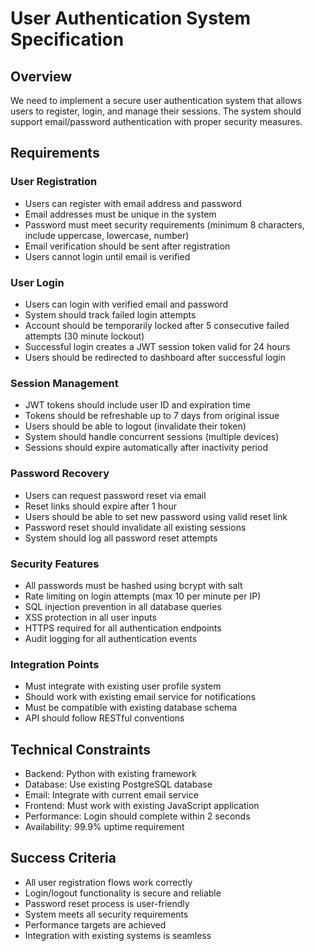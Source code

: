 # User Authentication System Specification

## Overview
We need to implement a secure user authentication system that allows users to register, login, and manage their sessions. The system should support email/password authentication with proper security measures.

## Requirements

### User Registration
- Users can register with email address and password
- Email addresses must be unique in the system
- Password must meet security requirements (minimum 8 characters, include uppercase, lowercase, number)
- Email verification should be sent after registration
- Users cannot login until email is verified

### User Login
- Users can login with verified email and password
- System should track failed login attempts
- Account should be temporarily locked after 5 consecutive failed attempts (30 minute lockout)
- Successful login creates a JWT session token valid for 24 hours
- Users should be redirected to dashboard after successful login

### Session Management
- JWT tokens should include user ID and expiration time
- Tokens should be refreshable up to 7 days from original issue
- Users should be able to logout (invalidate their token)
- System should handle concurrent sessions (multiple devices)
- Sessions should expire automatically after inactivity period

### Password Recovery
- Users can request password reset via email
- Reset links should expire after 1 hour
- Users should be able to set new password using valid reset link
- Password reset should invalidate all existing sessions
- System should log all password reset attempts

### Security Features
- All passwords must be hashed using bcrypt with salt
- Rate limiting on login attempts (max 10 per minute per IP)
- SQL injection prevention in all database queries
- XSS protection in all user inputs
- HTTPS required for all authentication endpoints
- Audit logging for all authentication events

### Integration Points
- Must integrate with existing user profile system
- Should work with existing email service for notifications
- Must be compatible with existing database schema
- API should follow RESTful conventions

## Technical Constraints
- Backend: Python with existing framework
- Database: Use existing PostgreSQL database
- Email: Integrate with current email service
- Frontend: Must work with existing JavaScript application
- Performance: Login should complete within 2 seconds
- Availability: 99.9% uptime requirement

## Success Criteria
- All user registration flows work correctly
- Login/logout functionality is secure and reliable
- Password reset process is user-friendly
- System meets all security requirements
- Performance targets are achieved
- Integration with existing systems is seamless
